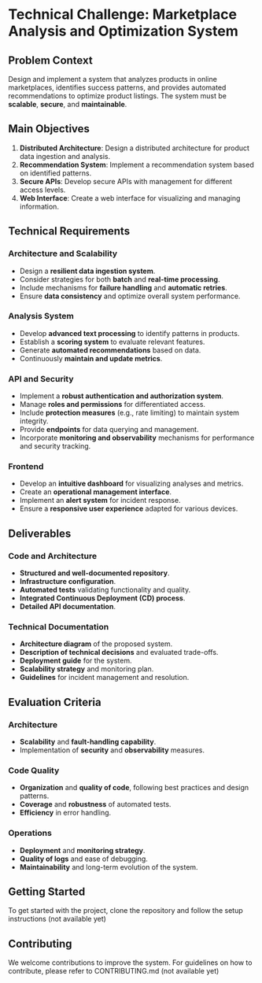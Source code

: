 # Technical Challenge: Marketplace Analysis and Optimization System

## Problem Context

Design and implement a system that analyzes products in online marketplaces, identifies success patterns, and provides automated recommendations to optimize product listings. The system must be **scalable**, **secure**, and **maintainable**.

## Main Objectives

1. **Distributed Architecture**: Design a distributed architecture for product data ingestion and analysis.
2. **Recommendation System**: Implement a recommendation system based on identified patterns.
3. **Secure APIs**: Develop secure APIs with management for different access levels.
4. **Web Interface**: Create a web interface for visualizing and managing information.

## Technical Requirements

### Architecture and Scalability

- Design a **resilient data ingestion system**.
- Consider strategies for both **batch** and **real-time processing**.
- Include mechanisms for **failure handling** and **automatic retries**.
- Ensure **data consistency** and optimize overall system performance.

### Analysis System

- Develop **advanced text processing** to identify patterns in products.
- Establish a **scoring system** to evaluate relevant features.
- Generate **automated recommendations** based on data.
- Continuously **maintain and update metrics**.

### API and Security

- Implement a **robust authentication and authorization system**.
- Manage **roles and permissions** for differentiated access.
- Include **protection measures** (e.g., rate limiting) to maintain system integrity.
- Provide **endpoints** for data querying and management.
- Incorporate **monitoring and observability** mechanisms for performance and security tracking.

### Frontend

- Develop an **intuitive dashboard** for visualizing analyses and metrics.
- Create an **operational management interface**.
- Implement an **alert system** for incident response.
- Ensure a **responsive user experience** adapted for various devices.

## Deliverables

### Code and Architecture

- **Structured and well-documented repository**.
- **Infrastructure configuration**.
- **Automated tests** validating functionality and quality.
- **Integrated Continuous Deployment (CD) process**.
- **Detailed API documentation**.

### Technical Documentation

- **Architecture diagram** of the proposed system.
- **Description of technical decisions** and evaluated trade-offs.
- **Deployment guide** for the system.
- **Scalability strategy** and monitoring plan.
- **Guidelines** for incident management and resolution.

## Evaluation Criteria

### Architecture

- **Scalability** and **fault-handling capability**.
- Implementation of **security** and **observability** measures.

### Code Quality

- **Organization** and **quality of code**, following best practices and design patterns.
- **Coverage** and **robustness** of automated tests.
- **Efficiency** in error handling.

### Operations

- **Deployment** and **monitoring strategy**.
- **Quality of logs** and ease of debugging.
- **Maintainability** and long-term evolution of the system.

## Getting Started

To get started with the project, clone the repository and follow the setup instructions (not available yet)

## Contributing

We welcome contributions to improve the system. For guidelines on how to contribute, please refer to CONTRIBUTING.md (not available yet)

